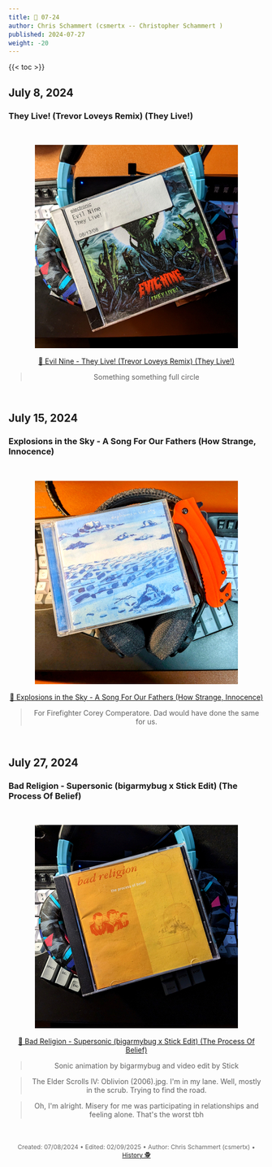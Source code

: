 ```yaml
---
title: 🎸 07-24
author: Chris Schammert (csmertx -- Christopher Schammert )
published: 2024-07-27
weight: -20
---
```


<!-- The content of this website was written by Christopher Schammert aka Chris Schammert -->

<!--more-->

{{< toc >}}

## July 8, 2024
### They Live! (Trevor Loveys Remix) (They Live!)

<br />
<div style="text-align: center;">

![albumimg](/Blog/music/images/evil_nine_they_live!_promo_jewel_cd_front_400x400.jpg "Evil Nine - They Live! - Promo Jewel CD (2 Discs)")
<br />

[🔗 Evil Nine - They Live! (Trevor Loveys Remix) (They Live!)](https://www.youtube.com/watch?v=eqq64uTkA2c "YouTube \ Evil Nine - They Live! - Promo Jewel CD (2 Discs)")

> Something something full circle

</div>
<br />

## July 15, 2024
### Explosions in the Sky - A Song For Our Fathers (How Strange, Innocence)

<br />
<div style="text-align: center;">

![albumimg](/Blog/music/images/explosions_in_the_sky_how_strange_innocence_jewel_cd_400x400.jpg "Explosions in the Sky - How Strange, Innocence - Jewel CD - Also shown: Adidas washable bluetooth headphones, and Kershaw Rescue Pocket Knife")
<br />

[🔗 Explosions in the Sky - A Song For Our Fathers (How Strange, Innocence)](https://www.youtube.com/watch?v=MAmqJjyDH48 "YouTube \ Explosions in the Sky - A Song For Our Fathers (How Strange, Innocence)")

> For Firefighter Corey Comperatore. Dad would have done the same for us.

</div>
<br />

## July 27, 2024
### Bad Religion - Supersonic (bigarmybug x Stick Edit) (The Process Of Belief)

<br />
<div style="text-align: center;">

![albumimg](/Blog/music/images/bad_religion_the_process_of_belief_jewel_cd.jpg "Bad Religion - The Process Of Belief - Jewel Case")
<br />

[🔗 Bad Religion - Supersonic (bigarmybug x Stick Edit) (The Process Of Belief)](https://www.youtube.com/watch?v=YkvxA6Vq5aU "YouTube | Bad Religion - Supersonic (bigarmybug x Stick Edit) (The Process Of Belief)")

> Sonic animation by bigarmybug and video edit by Stick

> The Elder Scrolls IV: Oblivion (2006).jpg. I'm in my lane. Well, mostly in the scrub. Trying to find the road.

> Oh, I'm alright. Misery for me was participating in relationships and feeling alone. That's the worst tbh

</div>
<br />

<br />

<div style="text-align: center; font-size:12px; color:dimgray">
    Created: 07/08/2024 • Edited: 02/09/2025 • Author: Chris Schammert (csmertx) • 
    <a href="https://github.com/csmertx/csmertx.github.io/commits/main/content/Blog/daynight/2024/0724.md" 
       title="Github.com | csmertx \ csmertx.github.io \ commits \ main \ content \ Blog \ Music \ 0724">
       History 🕵️
    </a>
</div>